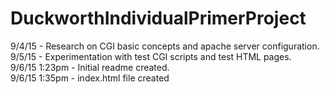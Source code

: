 # DuckworthIndividualPrimerProject  
9/4/15 - Research on CGI basic concepts and apache server configuration.  
9/5/15 - Experimentation with test CGI scripts and test HTML pages.  
9/6/15 1:23pm - Initial readme created.  
9/6/15 1:35pm - index.html file created
